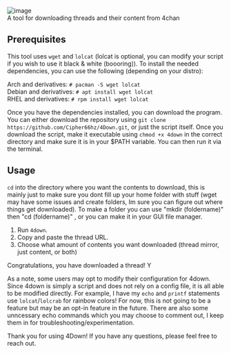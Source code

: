 ![image](https://github.com/user-attachments/assets/46150d51-795e-444b-a58c-1896317c0b06) <br>
A tool for downloading threads and their content from 4chan


## Prerequisites

This tool uses `wget` and `lolcat` (lolcat is optional, you can modify your script if you wish to use it black & white (boooring)).
To install the needed dependencies, you can use the following (depending on your distro):

Arch and derivatives: `# pacman -S wget lolcat`<br/>
Debian and derivatives: `# apt install wget lolcat`<br/>
RHEL and derivatives: `# rpm install wget lolcat`

Once you have the dependencies installed, you can download the program. You can either download the repository using `git clone https://github.com/Cipher66hz/4Down.git`, or just the script itself. Once you download the script, make it executable using `chmod +x 4down` in the correct directory and make sure it is in your $PATH variable. You can then run it via the terminal.

## Usage

`cd` into the directory where you want the contents to download, this is mainly just to make sure you dont fill up your home folder with stuff (wget may have some issues and create folders, Im sure you can figure out where things get downloaded). To make a folder you can use "mkdir (foldername)" then "cd (foldername)" , or you can make it in your GUI file manager.

1. Run `4down`.<br/>
2. Copy and paste the thread URL.<br/> 
3. Choose what amount of contents you want downloaded (thread mirror, just content, or both)

Congratulations, you have downloaded a thread! Y

As a note, some users may opt to modify their configuration for 4down. Since 4down is simply a script and does not rely on a config file, it is all able to be modified directly. For example, I have my `echo` and `printf` statements use `lolcat`/`lolcrab` for rainbow colors! For now, this is not going to be a feature but may be an opt-in feature in the future. There are also some unncessary echo commands which you may choose to comment out, I keep them in for troubleshooting/experimentation. 

Thank you for using 4Down! If you have any questions, please feel free to reach out.
